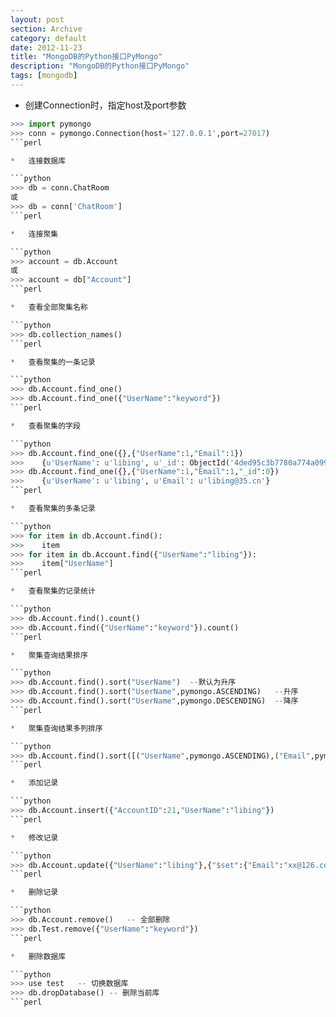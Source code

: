 ```yaml
---
layout: post
section: Archive
category: default
date: 2012-11-23
title: "MongoDB的Python接口PyMongo"
description: "MongoDB的Python接口PyMongo"
tags: [mongodb]
---
```



*   创建Connection时，指定host及port参数

```python
>>> import pymongo  
>>> conn = pymongo.Connection(host='127.0.0.1',port=27017)
```perl

*   连接数据库

```python
>>> db = conn.ChatRoom  
或  
>>> db = conn['ChatRoom']
```perl

*   连接聚集

```python
>>> account = db.Account  
或  
>>> account = db["Account"]
```perl

*   查看全部聚集名称

```python
>>> db.collection_names()
```perl

*   查看聚集的一条记录

```python
>>> db.Account.find_one()  
>>> db.Account.find_one({"UserName":"keyword"})
```perl

*   查看聚集的字段

```python
>>> db.Account.find_one({},{"UserName":1,"Email":1})  
>>>    {u'UserName': u'libing', u'_id': ObjectId('4ded95c3b7780a774a099b7c'), u'Email': u'libing@35.cn'}  
>>> db.Account.find_one({},{"UserName":1,"Email":1,"_id":0})  
>>>    {u'UserName': u'libing', u'Email': u'libing@35.cn'}
```perl

*   查看聚集的多条记录

```python
>>> for item in db.Account.find():  
>>>    item  
>>> for item in db.Account.find({"UserName":"libing"}):  
>>>    item["UserName"]
```perl

*   查看聚集的记录统计

```python
>>> db.Account.find().count()  
>>> db.Account.find({"UserName":"keyword"}).count()
```perl

*   聚集查询结果排序

```python
>>> db.Account.find().sort("UserName")  --默认为升序  
>>> db.Account.find().sort("UserName",pymongo.ASCENDING)   --升序  
>>> db.Account.find().sort("UserName",pymongo.DESCENDING)  --降序
```perl

*   聚集查询结果多列排序

```python
>>> db.Account.find().sort([("UserName",pymongo.ASCENDING),("Email",pymongo.DESCENDING)])
```perl

*   添加记录

```python
>>> db.Account.insert({"AccountID":21,"UserName":"libing"})
```perl

*   修改记录

```python
>>> db.Account.update({"UserName":"libing"},{"$set":{"Email":"xx@126.com","Password":"123"}})
```perl

*   删除记录

```python
>>> db.Account.remove()   -- 全部删除  
>>> db.Test.remove({"UserName":"keyword"})
```perl

*   删除数据库

```python
>>> use test   -- 切换数据库  
>>> db.dropDatabase() -- 删除当前库
```perl
